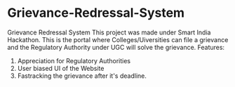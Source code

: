 # Grievance-Redressal-System
Grievance Redressal System
This project was made under Smart India Hackathon.
This is the portal where Colleges/Uiversities can file a grievance and the Regulatory Authority under UGC will solve the grievance.
   Features:
   1) Appreciation for Regulatory Authorities
   2) User biased UI of the Website
   3) Fastracking the grievance after it's deadline.
